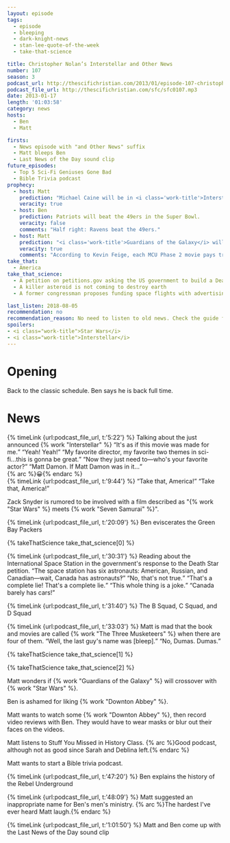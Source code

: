 ```yaml
---
layout: episode
tags:
  - episode
  - bleeping
  - dark-knight-news
  - stan-lee-quote-of-the-week
  - take-that-science

title: Christopher Nolan’s Interstellar and Other News
number: 107
season: 3
podcast_url: http://thescifichristian.com/2013/01/episode-107-christopher-nolans-interstellar-and-other-news/
podcast_file_url: http://thescifichristian.com/sfc/sfc0107.mp3
date: 2013-01-17
length: '01:03:58'
category: news
hosts:
  - Ben
  - Matt

firsts:
  - News episode with "and Other News" suffix
  - Matt bleeps Ben
  - Last News of the Day sound clip
future_episodes:
  - Top 5 Sci-Fi Geniuses Gone Bad
  - Bible Trivia podcast
prophecy:
  - host: Matt
    prediction: "Michael Caine will be in <i class='work-title'>Interstellar</i>"
    veracity: true
  - host: Ben
    prediction: Patriots will beat the 49ers in the Super Bowl.
    veracity: false
    comments: "Half right: Ravens beat the 49ers."
  - host: Matt
    prediction: "<i class='work-title'>Guardians of the Galaxy</i> will have a <i class='work-title'>Star Wars</i> easter egg."
    veracity: true
    comments: "According to Kevin Feige, each MCU Phase 2 movie pays tribute to <i class='work-title'>Star Wars</i> by having a character lose an arm (like Anakin and Luke lost hands)."
take_that:
  - America
take_that_science:
  - A petition on petitions.gov asking the US government to build a Death Star reached enough signatures that the government responded
  - A killer asteroid is not coming to destroy earth
  - A former congressman proposes funding space flights with advertising on rockets

last_listen: 2018-08-05
recommendation: no
recommendation_reason: No need to listen to old news. Check the guide for what's interesting in hindsight.
spoilers: 
- <i class="work-title">Star Wars</i>
- <i class="work-title">Interstellar</i>
---
```

# Opening
Back to the classic schedule. Ben says he is back full time. 



# News
<div class="quote">
  {% timeLink {url:podcast_file_url, t:'5:22'} %}
  <span class="quote-context is-size-6">Talking about the just announced {% work "Interstellar" %}</span>
  <q class="matt">It's as if this movie was made for me.</q>
  <q class="ben">Yeah! Yeah!</q>
  <q class="matt">My favorite director, my favorite two themes in sci-fi...this is gonna be great.</q>
  <q class="ben">Now they just need to—who's your favorite actor?</q>
  <q class="matt">Matt Damon. If Matt Damon was in it...</q>
</div>
{% arc %}😀{% endarc %}

<div class="quote">
  {% timeLink {url:podcast_file_url, t:'9:44'} %}
  <q class="matt">Take that, America!</q>
  <q class="ben">Take that, America!</q>
</div>

Zack Snyder is rumored to be involved with a film described as "{% work "Star Wars" %} meets {% work "Seven Samurai" %}".

{% timeLink {url:podcast_file_url, t:'20:09'} %} Ben eviscerates the Green Bay Packers

{% takeThatScience take_that_science[0] %}

<div class="quote">
  {% timeLink {url:podcast_file_url, t:'30:31'} %}
  <span class="quote-context is-size-6">Reading about the International Space Station in the government's response to the Death Star petition.</span>
  <q class="ben">The space station has six astronauts: American, Russian, and Canadian—wait, Canada has astronauts‽</q>
  <q class="matt">No, that's not true.</q>
  <q class="ben">That's a complete lie! That's a complete lie.</q>
  <q class="matt">This whole thing is a joke.</q>
  <q class="ben">Canada barely has cars!</q>
</div>

{% timeLink {url:podcast_file_url, t:'31:40'} %} The B Squad, C Squad, and D Squad

<div class="quote">
  {% timeLink {url:podcast_file_url, t:'33:03'} %}
  <span class="quote-context is-size-6">Matt is mad that the book and movies are called {% work "The Three Musketeers" %} when there are four of them.</span>
  <q class="ben">Well, the last guy's name was [bleep].</q>
  <q class="matt">No, Dumas. Dumas.</q>
</div>

{% takeThatScience take_that_science[1] %}

{% takeThatScience take_that_science[2] %}

Matt wonders if {% work "Guardians of the Galaxy" %} will crossover with {% work "Star Wars" %}.

Ben is ashamed for liking {% work "Downton Abbey" %}. 

Matt wants to watch some {% work "Downton Abbey" %}, then record video reviews with Ben. They would have to wear masks or blur out their faces on the videos. 

Matt listens to Stuff You Missed in History Class. {% arc %}Good podcast, although not as good since Sarah and Deblina left.{% endarc %}

Matt wants to start a Bible trivia podcast. 

{% timeLink {url:podcast_file_url, t:'47:20'} %} Ben explains the history of the Rebel Underground

{% timeLink {url:podcast_file_url, t:'48:09'} %} Matt suggested an inappropriate name for Ben's men's ministry. {% arc %}The hardest I've ever heard Matt laugh.{% endarc %}

{% timeLink {url:podcast_file_url, t:'1:01:50'} %} Matt and Ben come up with the Last News of the Day sound clip